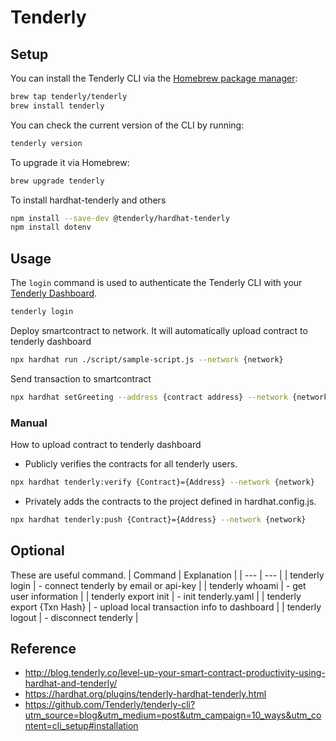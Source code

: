 # Tenderly

## Setup
You can install the Tenderly CLI via the [Homebrew package manager](https://brew.sh/): 
```bash
brew tap tenderly/tenderly
brew install tenderly
```
You can check the current version of the CLI by running:
```bash
tenderly version
```
To upgrade it via Homebrew:
```bash
brew upgrade tenderly
```
To install hardhat-tenderly and others
```bash
npm install --save-dev @tenderly/hardhat-tenderly
npm install dotenv
```


## Usage
The `login` command is used to authenticate the Tenderly CLI with your [Tenderly Dashboard](https://dashboard.tenderly.co).
```bash
tenderly login
```
Deploy smartcontract to network. It will automatically upload contract to tenderly dashboard
```bash
npx hardhat run ./script/sample-script.js --network {network}
```
Send transaction to smartcontract
```bash
npx hardhat setGreeting --address {contract address} --network {network}
```

### Manual
How to upload contract to tenderly dashboard
- Publicly verifies the contracts for all tenderly users.
```bash
npx hardhat tenderly:verify {Contract}={Address} --network {network}
```
- Privately adds the contracts to the project defined in hardhat.config.js.
```bash
npx hardhat tenderly:push {Contract}={Address} --network {network}
```

## Optional
These are useful command.
| Command | Explanation |
| --- | --- |
| tenderly login | - connect tenderly by email or api-key |
| tenderly whoami | - get user information |
| tenderly export init | - init tenderly.yaml |
| tenderly export {Txn Hash} | - upload local transaction info to dashboard |
| tenderly logout | - disconnect tenderly |

## Reference
* http://blog.tenderly.co/level-up-your-smart-contract-productivity-using-hardhat-and-tenderly/
* https://hardhat.org/plugins/tenderly-hardhat-tenderly.html
* https://github.com/Tenderly/tenderly-cli?utm_source=blog&utm_medium=post&utm_campaign=10_ways&utm_content=cli_setup#installation